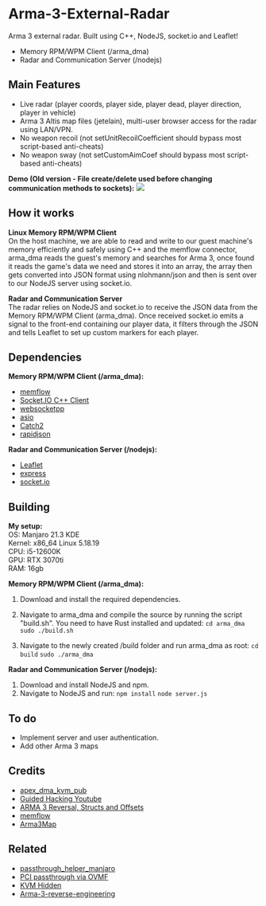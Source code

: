 # Arma-3-External-Radar
Arma 3 external radar.  Built using C++, NodeJS, socket.io and Leaflet!

* Memory RPM/WPM Client (/arma_dma)
* Radar and Communication Server (/nodejs)

## Main Features

* Live radar (player coords, player side, player dead, player direction, player in vehicle)
* Arma 3 Altis map files (jetelain), multi-user browser access for the radar using LAN/VPN.
* No weapon recoil (not setUnitRecoilCoefficient should bypass most script-based anti-cheats)
* No weapon sway (not setCustomAimCoef should bypass most script-based anti-cheats)

<b>Demo (Old version - File create/delete used before changing communication methods to sockets):</b>
![](https://github.com/Apex-master/Arma-3-External-Radar/blob/main/exmp.gif)

## How it works
<b>Linux Memory RPM/WPM Client</b><br/>
On the host machine, we are able to read and write to our guest machine's memory efficiently and safely using C++ and the memflow connector, arma_dma reads the guest's memory and searches for Arma 3, once found it reads the game's data we need and stores it into an array, the array then gets converted into JSON format using nlohmann/json and then is sent over to our NodeJS server using socket.io.

<b>Radar and Communication Server</b><br/>
The radar relies on NodeJS and socket.io to receive the JSON data from the Memory RPM/WPM Client (arma_dma). Once received socket.io emits a signal to the front-end containing our player data, it filters through the JSON and tells Leaflet to set up custom markers for each player.

## Dependencies
<b>Memory RPM/WPM Client (/arma_dma):</b>
* [memflow](https://github.com/memflow/memflow)
* [Socket.IO C++ Client](https://github.com/socketio/socket.io-client-cpp)
* [websocketpp](https://github.com/memflow/memflow)
* [asio](https://github.com/chriskohlhoff/asio)
* [Catch2](https://github.com/catchorg/Catch2/tree/9c07718b5f779bc1405f98ca6b5b693026f6eac7)
* [rapidjson](https://github.com/Tencent/rapidjson/tree/a36110e11874bcf35af854940e0ce910c19a8b49)

<b>Radar and Communication Server (/nodejs):</b>
* [Leaflet](https://github.com/Leaflet/Leaflet)
* [express](https://www.npmjs.com/package/express)
* [socket.io](https://www.npmjs.com/package/socket.io)

## Building



<b>My setup:</b> </br>
OS: Manjaro 21.3 KDE </br>
Kernel: x86_64 Linux 5.18.19 </br>
CPU: i5-12600K </br>
GPU: RTX 3070ti </br>
RAM: 16gb </br>

<b>Memory RPM/WPM Client (/arma_dma):</b>
1. Download and install the required dependencies.
2. Navigate to arma_dma and compile the source by running the script "build.sh". You need to have Rust installed and updated:
`cd arma_dma`
`sudo ./build.sh`

3. Navigate to the newly created /build folder and run arma_dma as root:
`cd build`
`sudo ./arma_dma`

<b>Radar and Communication Server (/nodejs):</b>
1. Download and install NodeJS and npm.
2. Navigate to NodeJS and run:
`npm install`
`node server.js`

## To do
* Implement server and user authentication.
* Add other Arma 3 maps

## Credits
* [apex_dma_kvm_pub](https://github.com/MisterY52/apex_dma_kvm_pub)
* [Guided Hacking Youtube](https://www.youtube.com/c/GuidedHacking)
* [ARMA 3 Reversal, Structs and Offsets](https://www.unknowncheats.me/forum/arma-3-a/114242-arma-3-reversal-structs-offsets.html)
* [memflow](https://github.com/memflow/memflow)
* [Arma3Map](https://github.com/jetelain/Arma3Map)


## Related
* [passthrough_helper_manjaro](https://github.com/pavolelsig/passthrough_helper_manjaro)
* [PCI passthrough via OVMF](https://wiki.archlinux.org/title/PCI_passthrough_via_OVMF)
* [KVM Hidden](https://gitlab.com/DonnerPartyOf1/kvm-hidden)
* [Arma-3-reverse-engineering](https://github.com/Apex-master/Arma-3-reverse-engineering)
